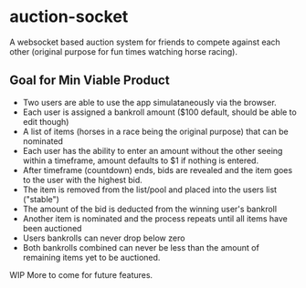 # auction-socket
A websocket based auction system for friends to compete against each other (original purpose for fun times watching horse racing).

## Goal for Min Viable Product
* Two users are able to use the app simulataneously via the browser.
* Each user is assigned a bankroll amount ($100 default, should be able to edit though)
* A list of items (horses in a race being the original purpose) that can be nominated
* Each user has the ability to enter an amount without the other seeing within a timeframe, amount defaults to $1 if nothing is entered.
* After timeframe (countdown) ends, bids are revealed and the item goes to the user with the highest bid.
* The item is removed from the list/pool and placed into the users list ("stable")
* The amount of the bid is deducted from the winning user's bankroll
* Another item is nominated and the process repeats until all items have been auctioned
* Users bankrolls can never drop below zero
* Both bankrolls combined can never be less than the amount of remaining items yet to be auctioned.

WIP More to come for future features.
